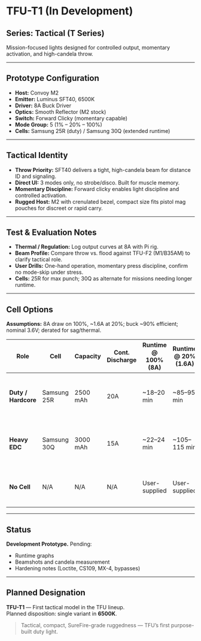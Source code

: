# TFU-T1 (In Development)

## Series: Tactical (T Series)

Mission-focused lights designed for controlled output, momentary activation, and high-candela throw.

---

## Prototype Configuration

- **Host:** Convoy M2  
- **Emitter:** Luminus SFT40, 6500K  
- **Driver:** 8A Buck Driver  
- **Optics:** Smooth Reflector (M2 stock)  
- **Switch:** Forward Clicky (momentary capable)  
- **Mode Group:** 5 (1% – 20% – 100%)  
- **Cells:** Samsung 25R (duty) / Samsung 30Q (extended runtime)  

---

## Tactical Identity

- **Throw Priority:** SFT40 delivers a tight, high-candela beam for distance ID and signaling.  
- **Direct UI:** 3 modes only, no strobe/disco. Built for muscle memory.  
- **Momentary Discipline:** Forward clicky enables light discipline and controlled activation.  
- **Rugged Host:** M2 with crenulated bezel, compact size fits pistol mag pouches for discreet or rapid carry.  

---

## Test & Evaluation Notes

- **Thermal / Regulation:** Log output curves at 8A with Pi rig.  
- **Beam Profile:** Compare throw vs. flood against TFU-F2 (M1/B35AM) to clarify tactical role.  
- **User Drills:** One-hand operation, momentary press discipline, confirm no mode-skip under stress.  
- **Cells:** 25R for max punch; 30Q as alternate for missions needing longer runtime.  

---

## Cell Options

**Assumptions:** 8A draw on 100%, ~1.6A at 20%; buck ~90% efficient; nominal 3.6V; derated for sag/thermal.

| Role                | Cell        | Capacity | Cont. Discharge | Runtime @ 100% (8A) | Runtime @ 20% (1.6A) | Notes                                              |
|---------------------|-------------|----------|-----------------|---------------------|----------------------|---------------------------------------------------|
| **Duty / Hardcore** | Samsung 25R | 2500 mAh | 20A             | ~18–20 min          | ~85–95 min           | Strong regulation, minimal sag. Tactical choice.  |
| **Heavy EDC**       | Samsung 30Q | 3000 mAh | 15A             | ~22–24 min          | ~105–115 min         | Longer runtime, slight sag at sustained max.      |
| **No Cell**         | N/A         | N/A      | N/A             | User-supplied       | User-supplied        | For buyers with existing compatible cells.        |

---

## Status

**Development Prototype.** Pending:  

- Runtime graphs  
- Beamshots and candela measurement  
- Hardening notes (Loctite, CS109, MX-4, bypasses)  

---

## Planned Designation

**TFU-T1** — First tactical model in the TFU lineup.  
Planned disposition: single variant in **6500K**.

> Tactical, compact, SureFire-grade ruggedness — TFU’s first purpose-built duty light.
